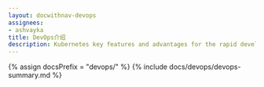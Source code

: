 ```yaml
---
layout: docwithnav-devops
assignees:
- ashvayka
title: DevOps介绍
description: Kubernetes key features and advantages for the rapid development of IoT projects and applications.
---
```


{% assign docsPrefix = "devops/" %}
{% include docs/devops/devops-summary.md %}

